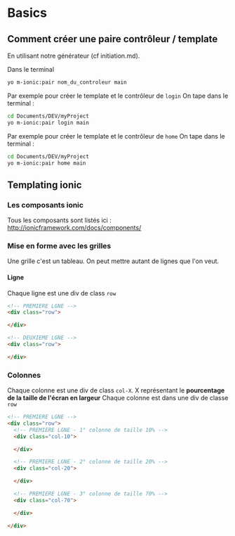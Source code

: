 # Basics

## Comment créer une paire contrôleur / template

En utilisant notre générateur (cf initiation.md).

Dans le terminal

```bash
yo m-ionic:pair nom_du_controleur main
```

Par exemple pour créer le template et le contrôleur de `login` On tape dans le terminal :

```bash
cd Documents/DEV/myProject
yo m-ionic:pair login main
```

Par exemple pour créer le template et le contrôleur de `home` On tape dans le terminal :

```bash
cd Documents/DEV/myProject
yo m-ionic:pair home main
```
## Templating ionic


### Les composants ionic

Tous les composants sont listés ici : http://ionicframework.com/docs/components/


### Mise en forme avec les grilles

Une grille c'est un tableau.
On peut mettre autant de lignes que l'on veut.

#### Ligne

Chaque ligne est une div de class `row`

```html
<!-- PREMIERE LGNE -->
<div class="row">

</div>

<!-- DEUXIEME LGNE -->
<div class="row">

</div>

```

### Colonnes

Chaque colonne est une div de class `col-X`. X représentant le **pourcentage de la taille de l'écran en largeur**
Chaque colonne est dans une div de classe `row`

```html
<!-- PREMIERE LGNE -->
<div class="row">
  <!-- PREMIERE LGNE - 1° colonne de taille 10% -->
  <div class="col-10">

  </div>

  <!-- PREMIERE LGNE - 2° colonne de taille 20% -->
  <div class="col-20">

  </div>

  <!-- PREMIERE LGNE - 3° colonne de taille 70% -->
  <div class="col-70">

  </div>

</div>

```
